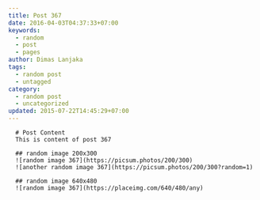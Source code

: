 ```yaml
---
title: Post 367
date: 2016-04-03T04:37:33+07:00
keywords:
  - random
  - post
  - pages
author: Dimas Lanjaka
tags:
  - random post
  - untagged
category:
  - random post
  - uncategorized
updated: 2015-07-22T14:45:29+07:00
---
```


      # Post Content
      This is content of post 367

      ## random image 200x300
      ![random image 367](https://picsum.photos/200/300)
      ![another random image 367](https://picsum.photos/200/300?random=1)

      ## random image 640x480
      ![random image 367](https://placeimg.com/640/480/any)
      